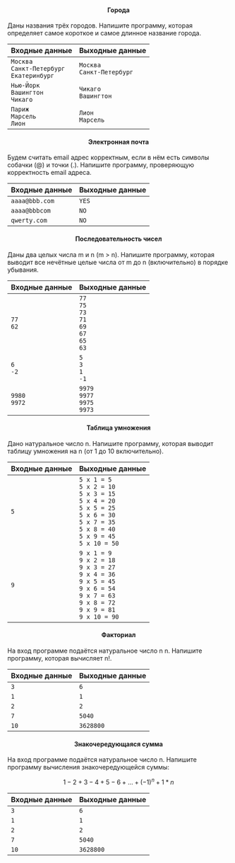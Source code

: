 <h4 align="center">Города</h4>
<p>Даны названия трёх городов. Напишите программу, которая определяет самое короткое и самое длинное название города.</p>

Входные данные | Выходные данные
---------------|-----------------|
`Москва`<br>`Санкт-Петербург`<br>`Екатеринбург` | `Москва`<br>`Санкт-Петербург`
`Нью-Йорк`<br>`Вашингтон`<br>`Чикаго` | `Чикаго`<br>`Вашингтон`
`Париж`<br>`Марсель`<br>`Лион` | `Лион`<br>`Марсель`

<h4 align="center">Электронная почта</h4>
<p>Будем считать email адрес корректным, если в нём есть символы собачки (@) и точки (.). Напишите программу, проверяющую корректность email адреса.</p>

Входные данные | Выходные данные
---------------|-----------------|
`aaaa@bbb.com` | `YES`
`aaaa@bbbcom` | `NO`
`qwerty.com` | `NO`

<h4 align="center">Последовательность чисел</h4>
<p>Даны два целых числа m и n (m > n). Напишите программу, которая выводит все нечётные целые числа от m до n (включительно) в порядке убывания.</p>

Входные данные | Выходные данные
---------------|-----------------|
`77`<br>`62` | `77`<br>`75`<br>`73`<br>`71`<br>`69`<br>`67`<br>`65`<br>`63`
`6`<br>`-2` | `5`<br>`3`<br>`1`<br>`-1`
`9980`<br>`9972` | `9979`<br>`9977`<br>`9975`<br>`9973`

<h4 align="center">Таблица умножения</h4>
<p>Дано натуральное число n. Напишите программу, которая выводит таблицу умножения на n (от 1 до 10 включительно).</p>

Входные данные | Выходные данные
---------------|-----------------|
`5` | `5 x 1 = 5`<br>`5 x 2 = 10`<br>`5 x 3 = 15`<br>`5 x 4 = 20`<br>`5 x 5 = 25`<br>`5 x 6 = 30`<br>`5 x 7 = 35`<br>`5 x 8 = 40`<br>`5 x 9 = 45`<br>`5 x 10 = 50`
`9` | `9 x 1 = 9`<br>`9 x 2 = 18`<br>`9 x 3 = 27`<br>`9 x 4 = 36`<br>`9 x 5 = 45`<br>`9 x 6 = 54`<br>`9 x 7 = 63`<br>`9 x 8 = 72`<br>`9 x 9 = 81`<br>`9 x 10 = 90`

<h4 align="center">Факториал</h4>
<p>На вход программе подаётся натуральное число n n. Напишите программу, которая вычисляет n!.</p>

Входные данные | Выходные данные
---------------|-----------------|
`3` | `6`
`1` | `1`
`2` | `2`
`7` | `5040`
`10` | `3628800`

<h4 align="center">Знакочередующаяся сумма</h4>
<p>На вход программе подаётся натуральное число n. Напишите программу вычисления знакочередующейся суммы:</p>

```math
1 - 2 + 3 - 4 + 5 - 6 + ... + (-1)^n+1 * n
```

Входные данные | Выходные данные
---------------|-----------------|
`3` | `6`
`1` | `1`
`2` | `2`
`7` | `5040`
`10` | `3628800`
